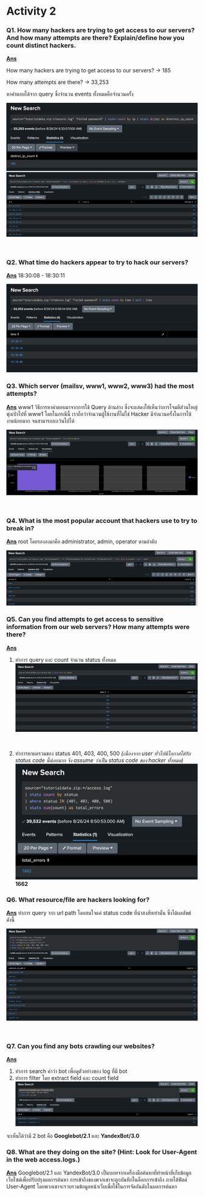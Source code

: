 # **Activity 2**

### Q1. How many hackers are trying to get access to our servers? And how many attempts are there? Explain/define how you count distinct hackers.

**<u>Ans</u>**

How many hackers are trying to get access to our servers? -> 185

How many attempts are there? -> 33,253

หาคำตอบได้จาก query ซึ่งจํานวน events ทั้งหมดคือจํานวนครั้ง

![alt text](1-1.png)
![alt text](1-2.png)

<div style="page-break-after: always; visibility: hidden">
\pagebreak
</div>

### Q2. What time do hackers appear to try to hack our servers?

**<u>Ans</u>** 18:30:08 - 18:30:11

![alt text](2-1.png)

### Q3. Which server (mailsv, www1, www2, www3) had the most attempts?

**<u>Ans</u>** www1 วิธีการหาคำตอบมาจากการใช้ Query ด้านล่าง ซึ่งจะแสดงให้เห็นว่าการโจมตีส่วนใหญ่พุ่งเป้าไปที่ www1 โดยในกรณีนี้ เราถือว่าจำนวนผู้ใช้งานที่ไม่ใช่ Hacker มีจำนวนครั้งในการใช้งานน้อยมาก จนสามารถละเว้นไปได้

![alt text](3-1.png)

<div style="page-break-after: always; visibility: hidden">
\pagebreak
</div>

### Q4. What is the most popular account that hackers use to try to break in?

**<u>Ans</u>** root โดยรองลงมาคือ administrator, admin, operator ตามลำดับ

![alt text](4-1.png)

### Q5. Can you find attempts to get access to sensitive information from our web servers? How many attempts were there?

**<u>Ans</u>**

1. ทำการ query และ count จำนวน status ทั้งหมด
   ![alt text](5-1.png)

<div style="page-break-after: always; visibility: hidden">
\pagebreak
</div>

2. ทำการหาผลรวมของ status 401, 403, 400, 500 _(เนื่องจาก user ทั่วไปมีโอกาสได้รับ status code นี้น้อยมาก จึง assume ว่าเป็น status code ของ hacker ทั้งหมด)_
   ![alt text](5-2.png)
   **1662**

### Q6. What resource/file are hackers looking for?

**<u>Ans</u>** ทำการ query จาก url path โดยสนใจแค่ status code ที่น่าสงสัยเท่านั้น ซึ่งได้ผลลัพธ์ดังนี้

![alt text](6-1.png)

<div style="page-break-after: always; visibility: hidden">
\pagebreak
</div>

### Q7. Can you find any bots crawling our websites?

**<u>Ans</u>**

1. ทำการ search คำว่า bot เพื่อดูตัวอย่างของ log ที่มี bot
2. ทำการ filter โดย extract field และ count field
   ![alt text](7-1.png)

จะเห็นได้ว่ามี 2 bot คือ **Googlebot/2.1** และ **YandexBot/3.0**

### Q8. What are they doing on the site? (Hint: Look for User-Agent in the web access.logs.)

**<u>Ans</u>**
Googlebot/2.1 และ YandexBot/3.0 เป็นบอทจากเครื่องมือค้นหาที่ทำหน้าที่เก็บข้อมูลเว็บไซต์เพื่อปรับปรุงผลการค้นหา การเข้าถึงของพวกเขาจะถูกบันทึกในล็อกการเข้าถึง ภายใต้ฟิลด์ User-Agent โดยพวกเขาจะรวบรวมข้อมูลหน้าเว็บเพื่อใช้ในการจัดอันดับในผลการค้นหา
